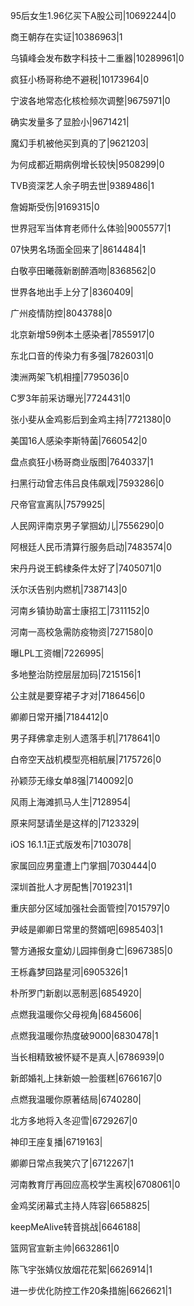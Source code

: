 95后女生1.96亿买下A股公司|10692244|0

商王朝存在实证|10386963|1

乌镇峰会发布数字科技十二重器|10289961|0

疯狂小杨哥称绝不避税|10173964|0

宁波各地常态化核检频次调整|9675971|0

确实发量多了显脸小|9671421|

魔幻手机被他买到真的了|9621203|

为何成都近期病例增长较快|9508299|0

TVB资深艺人余子明去世|9389486|1

詹姆斯受伤|9169315|0

世界冠军当体育老师什么体验|9005577|1

07快男名场面全回来了|8614484|1

白敬亭田曦薇新剧醉酒吻|8368562|0

世界各地出手上分了|8360409|

广州疫情防控|8043788|0

北京新增59例本土感染者|7855917|0

东北口音的传染力有多强|7826031|0

澳洲两架飞机相撞|7795036|0

C罗3年前采访曝光|7724431|0

张小斐从金鸡影后到金鸡主持|7721380|0

美国16人感染李斯特菌|7660542|0

盘点疯狂小杨哥商业版图|7640337|1

扫黑行动曾志伟吕良伟飙戏|7593286|0

尺帝官宣离队|7579925|

人民网评南京男子掌掴幼儿|7556290|0

阿根廷人民币清算行服务启动|7483574|0

宋丹丹说王鹤棣条件太好了|7405071|0

沃尔沃告别内燃机|7387143|0

河南乡镇协助富士康招工|7311152|0

河南一高校急需防疫物资|7271580|0

曝LPL工资帽|7226995|

多地整治防控层层加码|7215156|1

公主就是要穿裙子才对|7186456|0

卿卿日常开播|7184412|0

男子拜佛拿走别人遗落手机|7178641|0

白帝空天战机模型亮相航展|7175726|0

孙颖莎无缘女单8强|7140092|0

风雨上海滩抓马人生|7128954|

原来阿瑟请坐是这样的|7123329|

iOS 16.1.1正式版发布|7103078|

家属回应男童遭上门掌掴|7030444|0

深圳首批人才房配售|7019231|1

重庆部分区域加强社会面管控|7015797|0

尹岐是卿卿日常里的赘婿吧|6985403|1

警方通报女童幼儿园摔倒身亡|6967385|0

王栎鑫梦回路星河|6905326|1

朴所罗门新剧以恶制恶|6854920|

点燃我温暖你父母视角|6845606|

点燃我温暖你热度破9000|6830478|1

当长相精致被怀疑不是真人|6786939|0

新郎婚礼上抹新娘一脸蛋糕|6766167|0

点燃我温暖你原著结局|6740280|

北方多地将入冬迎雪|6729267|0

神印王座复播|6719163|

卿卿日常点我笑穴了|6712267|1

河南教育厅再回应高校学生离校|6708061|0

金鸡奖闭幕式主持人阵容|6658825|

keepMeAlive转音挑战|6646188|

篮网官宣新主帅|6632861|0

陈飞宇张婧仪放烟花花絮|6626914|1

进一步优化防控工作20条措施|6626621|1

